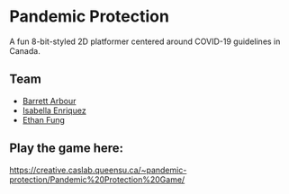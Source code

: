 # Pandemic Protection

A fun 8-bit-styled 2D platformer centered around COVID-19 guidelines in Canada.

## Team
- <a href="https://github.com/barrettarbour">Barrett Arbour</a>
- <a href="https://github.com/isabellaenriquez">Isabella Enriquez</a>
- <a href="https://github.com/ethancfung">Ethan Fung</a>

## Play the game here:
https://creative.caslab.queensu.ca/~pandemic-protection/Pandemic%20Protection%20Game/
